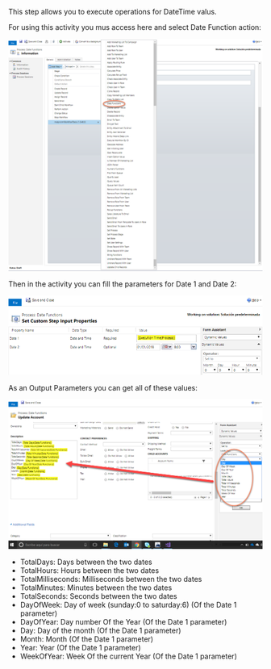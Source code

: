 This step allows you to execute operations for DateTime valus.

For using this activity you mus access here and select Date Function action:

![](DateFunctions1.png)

Then in the activity you can fill the parameters for Date 1 and Date 2:

![](DateFunctions2.png)

As an Output Parameters you can get all of these values:

![](DateFunctions3.png)

* TotalDays: Days between the two dates
* TotalHours: Hours between the two dates
* TotalMilliseconds: Milliseconds between the two dates
* TotalMinutes: Minutes between the two dates
* TotalSeconds: Seconds between the two dates
* DayOfWeek:  Day of week (sunday:0 to saturday:6) (Of the Date 1 parameter)
* DayOfYear: Day number Of the Year (Of the Date 1 parameter)
* Day: Day of the month (Of the Date 1 parameter)
* Month: Month (Of the Date 1 parameter)
* Year: Year (Of the Date 1 parameter)
* WeekOfYear: Week Of the current Year (Of the Date 1 parameter)
 
